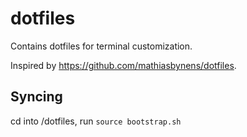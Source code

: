 # dotfiles
Contains dotfiles for terminal customization.

Inspired by https://github.com/mathiasbynens/dotfiles. 

## Syncing
cd into /dotfiles, run 
```source bootstrap.sh```
